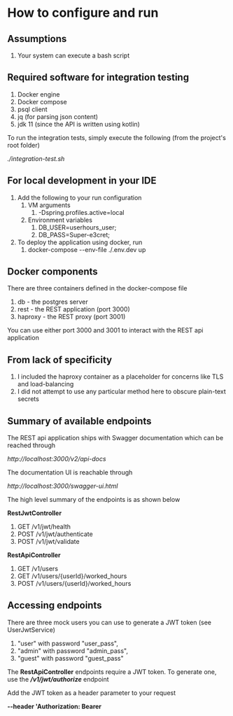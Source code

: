 # How to configure and run

## Assumptions
1. Your system can execute a bash script

## Required software for integration testing
1. Docker engine
2. Docker compose
3. psql client
4. jq (for parsing json content)
5. jdk 11 (since the API is written using kotlin)

To run the integration tests, simply execute the following (from the project's root folder)

_./integration-test.sh_

## For local development in your IDE
1. Add the following to your run configuration
   1. VM arguments
      1. -Dspring.profiles.active=local
   2. Environment variables
      1. DB_USER=userhours_user;
      2. DB_PASS=Super-e3cret;
2. To deploy the application using docker, run
   1. docker-compose --env-file ./.env.dev up

## Docker components
There are three containers defined in the docker-compose file
1. db - the postgres server
2. rest - the REST application (port 3000)
3. haproxy - the REST proxy (port 3001)

You can use either port 3000 and 3001 to interact with the REST api application

## From lack of specificity
1. I included the haproxy container as a placeholder for concerns like TLS and load-balancing
2. I did not attempt to use any particular method here to obscure plain-text secrets

## Summary of available endpoints
The REST api application ships with Swagger documentation which can be reached through

_http://localhost:3000/v2/api-docs_

The documentation UI is reachable through

_http://localhost:3000/swagger-ui.html_

The high level summary of the endpoints is as shown below

**RestJwtController**
1. GET /v1/jwt/health
2. POST /v1/jwt/authenticate
3. POST /v1/jwt/validate

**RestApiController**
1. GET /v1/users
2. GET /v1/users/{userId}/worked_hours
3. POST /v1/users/{userId}/worked_hours

## Accessing endpoints
There are three mock users you can use to generate a JWT token (see UserJwtService)
1. "user" with password "user_pass",
2. "admin" with password "admin_pass",
3. "guest" with password "guest_pass"

The **RestApiController** endpoints require a JWT token. To generate one, use the _**/v1/jwt/authorize**_ endpoint

Add the JWT token as a header parameter to your request

**--header 'Authorization: Bearer <jwt>**

